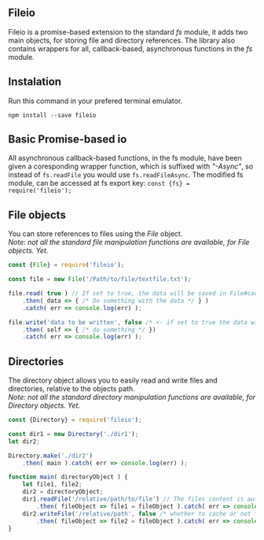 ## Fileio
Fileio is a promise-based extension to the standard *fs* module, 
it adds two main objects, for storing file and directory references. 
The library also contains wrappers for all, callback-based, asynchronous functions 
in the *fs* module.

## Instalation
Run this command in your prefered terminal emulator.
```
npm install --save fileio
```

## Basic Promise-based io
All asynchronous callback-based functions, in the fs module, have been given a coresponding wrapper function, 
which is suffixed with *"-Async"*, so instead of ```fs.readFile``` you would use ```fs.readFileAsync```.
The modified fs module, can be accessed at fs export key: ```const {fs} = require('fileio');```

## File objects
You can store references to files using the *File* object.  
*Note: not all the standard file manipulation functions are available, for File objects. Yet.*
```javascript
const {File} = require('fileio');

const file = new File('/Path/to/file/textfile.txt');

file.read( true ) // If set to true, the data will be saved in File#cache
    .then( data => { /* Do something with the data */ } )
    .catch( err => console.log(err) );

file.write('data to be written', false /* <- if set to true the data will also be saved in the cache */)
    .then( self => { /* do something */ })
    .catch( err => console.log(err) );
```

## Directories
The directory object allows you to easily read and write files and directories, relative to the objects path.  
*Note: not all the standard directory manipulation functions are available, for Directory objects. Yet.*
```javascript
const {Directory} = require('fileio');

const dir1 = new Directory('./dir1');
let dir2;

Directory.make('./dir2')
    .then( main ).catch( err => console.log(err) );

function main( directoryObject ) {
    let file1, file2;
    dir2 = directoryObject;
    dir1.readFile('/relative/path/to/file') // The files content is automatically put into File#char
        .then( fileObject => file1 = fileObject ).catch( err => console.log(err) );
    dir2.writeFile('/relative/path', false /* whether to cache or not */)
        .then( fileObject => file2 = fileObject ).catch( err => console.log(err) );
}

```